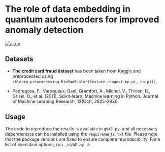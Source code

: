 # The role of data embedding in quantum autoencoders for improved anomaly detection

[![arxiv](https://img.shields.io/static/v1?style=plastic&label=arXiv&message=2409.xxxxx&color=brightgreen)](https://arxiv.org/abs/xxxx.xxxx)

## Datasets

* **The credit card fraud dataset** has been taken from [Kaggle](https://www.kaggle.com/datasets/mlg-ulb/creditcardfraud) and preprocessed using `sklearn.preprocessing.MinMaxScaler(feature_range=(-np.pi, np.pi))`.

* Pedregosa, F., Varoquaux, Gael, Gramfort, A., Michel, V., Thirion, B., Grisel, O., et al. (2011). Scikit-learn: Machine learning in Python. Journal of Machine Learning Research, 12(Oct), 2825–2830.

## Usage

The code to reproduce the results is available in `qVAE.py`, and all necessary dependencies can be installed using the `requirements.txt` file. Please note that the package versions are fixed to ensure complete reproducibility. For a list of execution options, run `./qVAE.py -h`.
